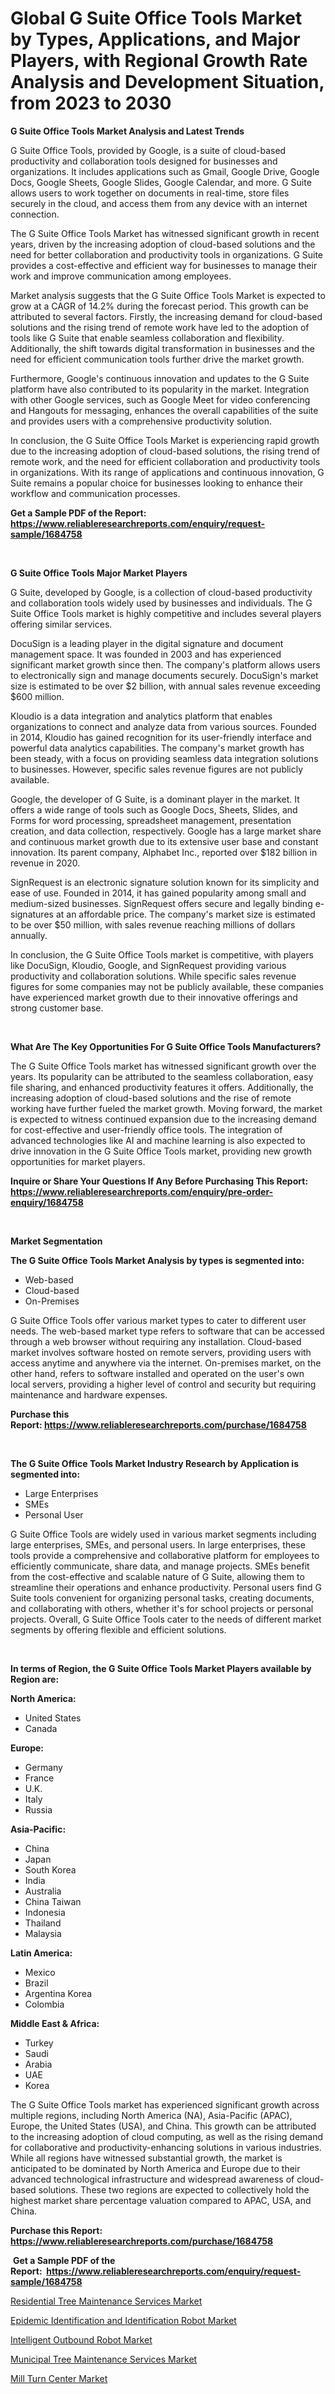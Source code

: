 <p><h1>Global G Suite Office Tools Market by Types, Applications, and Major Players, with Regional Growth Rate Analysis and Development Situation, from 2023 to 2030</h1></p><p><strong>G Suite Office Tools Market Analysis and Latest Trends</strong></p>
<p><p>G Suite Office Tools, provided by Google, is a suite of cloud-based productivity and collaboration tools designed for businesses and organizations. It includes applications such as Gmail, Google Drive, Google Docs, Google Sheets, Google Slides, Google Calendar, and more. G Suite allows users to work together on documents in real-time, store files securely in the cloud, and access them from any device with an internet connection.</p><p>The G Suite Office Tools Market has witnessed significant growth in recent years, driven by the increasing adoption of cloud-based solutions and the need for better collaboration and productivity tools in organizations. G Suite provides a cost-effective and efficient way for businesses to manage their work and improve communication among employees.</p><p>Market analysis suggests that the G Suite Office Tools Market is expected to grow at a CAGR of 14.2% during the forecast period. This growth can be attributed to several factors. Firstly, the increasing demand for cloud-based solutions and the rising trend of remote work have led to the adoption of tools like G Suite that enable seamless collaboration and flexibility. Additionally, the shift towards digital transformation in businesses and the need for efficient communication tools further drive the market growth.</p><p>Furthermore, Google's continuous innovation and updates to the G Suite platform have also contributed to its popularity in the market. Integration with other Google services, such as Google Meet for video conferencing and Hangouts for messaging, enhances the overall capabilities of the suite and provides users with a comprehensive productivity solution.</p><p>In conclusion, the G Suite Office Tools Market is experiencing rapid growth due to the increasing adoption of cloud-based solutions, the rising trend of remote work, and the need for efficient collaboration and productivity tools in organizations. With its range of applications and continuous innovation, G Suite remains a popular choice for businesses looking to enhance their workflow and communication processes.</p></p>
<p><strong>Get a Sample PDF of the Report:&nbsp; <a href="https://www.reliableresearchreports.com/enquiry/request-sample/1684758">https://www.reliableresearchreports.com/enquiry/request-sample/1684758</a></strong></p>
<p>&nbsp;</p>
<p><strong>G Suite Office Tools Major Market Players</strong></p>
<p><p>G Suite, developed by Google, is a collection of cloud-based productivity and collaboration tools widely used by businesses and individuals. The G Suite Office Tools market is highly competitive and includes several players offering similar services.</p><p>DocuSign is a leading player in the digital signature and document management space. It was founded in 2003 and has experienced significant market growth since then. The company's platform allows users to electronically sign and manage documents securely. DocuSign's market size is estimated to be over $2 billion, with annual sales revenue exceeding $600 million.</p><p>Kloudio is a data integration and analytics platform that enables organizations to connect and analyze data from various sources. Founded in 2014, Kloudio has gained recognition for its user-friendly interface and powerful data analytics capabilities. The company's market growth has been steady, with a focus on providing seamless data integration solutions to businesses. However, specific sales revenue figures are not publicly available.</p><p>Google, the developer of G Suite, is a dominant player in the market. It offers a wide range of tools such as Google Docs, Sheets, Slides, and Forms for word processing, spreadsheet management, presentation creation, and data collection, respectively. Google has a large market share and continuous market growth due to its extensive user base and constant innovation. Its parent company, Alphabet Inc., reported over $182 billion in revenue in 2020.</p><p>SignRequest is an electronic signature solution known for its simplicity and ease of use. Founded in 2014, it has gained popularity among small and medium-sized businesses. SignRequest offers secure and legally binding e-signatures at an affordable price. The company's market size is estimated to be over $50 million, with sales revenue reaching millions of dollars annually.</p><p>In conclusion, the G Suite Office Tools market is competitive, with players like DocuSign, Kloudio, Google, and SignRequest providing various productivity and collaboration solutions. While specific sales revenue figures for some companies may not be publicly available, these companies have experienced market growth due to their innovative offerings and strong customer base.</p></p>
<p>&nbsp;</p>
<p><strong>What Are The Key Opportunities For G Suite Office Tools Manufacturers?</strong></p>
<p><p>The G Suite Office Tools market has witnessed significant growth over the years. Its popularity can be attributed to the seamless collaboration, easy file sharing, and enhanced productivity features it offers. Additionally, the increasing adoption of cloud-based solutions and the rise of remote working have further fueled the market growth. Moving forward, the market is expected to witness continued expansion due to the increasing demand for cost-effective and user-friendly office tools. The integration of advanced technologies like AI and machine learning is also expected to drive innovation in the G Suite Office Tools market, providing new growth opportunities for market players.</p></p>
<p><strong>Inquire or Share Your Questions If Any Before Purchasing This Report: <a href="https://www.reliableresearchreports.com/enquiry/pre-order-enquiry/1684758">https://www.reliableresearchreports.com/enquiry/pre-order-enquiry/1684758</a></strong></p>
<p>&nbsp;</p>
<p><strong>Market Segmentation</strong></p>
<p><strong>The G Suite Office Tools Market Analysis by types is segmented into:</strong></p>
<p><ul><li>Web-based</li><li>Cloud-based</li><li>On-Premises</li></ul></p>
<p><p>G Suite Office Tools offer various market types to cater to different user needs. The web-based market type refers to software that can be accessed through a web browser without requiring any installation. Cloud-based market involves software hosted on remote servers, providing users with access anytime and anywhere via the internet. On-premises market, on the other hand, refers to software installed and operated on the user's own local servers, providing a higher level of control and security but requiring maintenance and hardware expenses.</p></p>
<p><strong>Purchase this Report:&nbsp;<a href="https://www.reliableresearchreports.com/purchase/1684758">https://www.reliableresearchreports.com/purchase/1684758</a></strong></p>
<p>&nbsp;</p>
<p><strong>The G Suite Office Tools Market Industry Research by Application is segmented into:</strong></p>
<p><ul><li>Large Enterprises</li><li>SMEs</li><li>Personal User</li></ul></p>
<p><p>G Suite Office Tools are widely used in various market segments including large enterprises, SMEs, and personal users. In large enterprises, these tools provide a comprehensive and collaborative platform for employees to efficiently communicate, share data, and manage projects. SMEs benefit from the cost-effective and scalable nature of G Suite, allowing them to streamline their operations and enhance productivity. Personal users find G Suite tools convenient for organizing personal tasks, creating documents, and collaborating with others, whether it's for school projects or personal projects. Overall, G Suite Office Tools cater to the needs of different market segments by offering flexible and efficient solutions.</p></p>
<p>&nbsp;</p>
<p><strong>In terms of Region, the G Suite Office Tools Market Players available by Region are:</strong></p>
<p>
    <p> <strong> North America: </strong>
        <ul>
            <li>United States</li>
            <li>Canada</li>
        </ul>
        </p> 
    <p> <strong> Europe: </strong>
        <ul>
            <li>Germany</li>
            <li>France</li>
            <li>U.K.</li>
            <li>Italy</li>
            <li>Russia</li>
        </ul>
        </p> 
    <p> <strong> Asia-Pacific: </strong>
        <ul>
            <li>China</li>
            <li>Japan</li>
            <li>South Korea</li>
            <li>India</li>
            <li>Australia</li>
            <li>China Taiwan</li>
            <li>Indonesia</li>
            <li>Thailand</li>
            <li>Malaysia</li>
        </ul>
        </p> 
    <p> <strong> Latin America: </strong>
        <ul>
            <li>Mexico</li>
            <li>Brazil</li>
            <li>Argentina Korea</li>
            <li>Colombia</li>
        </ul>
        </p> 
    <p> <strong> Middle East & Africa: </strong>
        <ul>
            <li>Turkey</li>
            <li>Saudi</li>
            <li>Arabia</li>
            <li>UAE</li>
            <li>Korea</li>
        </ul>
    </p>
    </p>
<p><p>The G Suite Office Tools market has experienced significant growth across multiple regions, including North America (NA), Asia-Pacific (APAC), Europe, the United States (USA), and China. This growth can be attributed to the increasing adoption of cloud computing, as well as the rising demand for collaborative and productivity-enhancing solutions in various industries. While all regions have witnessed substantial growth, the market is anticipated to be dominated by North America and Europe due to their advanced technological infrastructure and widespread awareness of cloud-based solutions. These two regions are expected to collectively hold the highest market share percentage valuation compared to APAC, USA, and China.</p></p>
<p><strong>Purchase this Report: <a href="https://www.reliableresearchreports.com/purchase/1684758">https://www.reliableresearchreports.com/purchase/1684758</a></strong></p>
<p>&nbsp;<strong>Get a Sample PDF of the Report:&nbsp;&nbsp;<a href="https://www.reliableresearchreports.com/enquiry/request-sample/1684758">https://www.reliableresearchreports.com/enquiry/request-sample/1684758</a></strong></p>
<p><strong></strong></p>
<p><p><a href="https://www.linkedin.com/pulse/residential-tree-maintenance-services-market-share-amp/">Residential Tree Maintenance Services Market</a></p><p><a href="https://medium.com/@birdielynch645/epidemic-identification-and-identification-robot-market-analysis-and-sze-forecasted-for-period-from-46d9277ef092">Epidemic Identification and Identification Robot Market</a></p><p><a href="https://medium.com/@kelsitorphy644/intelligent-outbound-robot-market-insight-market-trends-growth-forecasted-from-2023-to-2030-5c0eab2aa85c">Intelligent Outbound Robot Market</a></p><p><a href="https://www.linkedin.com/pulse/decoding-municipal-tree-maintenance-services-market-deep/">Municipal Tree Maintenance Services Market</a></p><p><a href="https://github.com/RichRobinson5/Market-Research-Report-List-2/blob/main/mill-turn-center-market.md">Mill Turn Center Market</a></p></p>